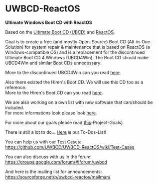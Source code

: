 # UWBCD-ReactOS
**Ultimate Windows Boot CD with ReactOS**

Based on the [Ultimate Boot CD (UBCD)](https://github.com/UWBCD/UWBCD-ReactOS/wiki/UBCD) and [ReactOS](https://www.reactos.org/).

Goal is to create a free (and mostly Open-Source) Boot CD (All-in-One-Solution) for system repair & maintenance that is based on ReactOS (a Windows-compatible OS) and is a replacement for the discontinued Ultimate Boot CD 4 Windows (UBCD4Win). The Boot CD should make UBCD4Win and similar Boot CDs unnecessary.  

More to the discontinued UBCD4Win can you read [here](https://github.com/UWBCD/UWBCD-ReactOS/wiki/Software-List-3:-UBCD4Win).  

Also there existed the Hiren's Boot CD. We will use this CD too as a reference.  
More to the Hiren's Boot CD can you read [here](https://github.com/UWBCD/UWBCD-ReactOS/wiki/Software-List-4:-Hiren's).  

We are also working on a own list with new software that can/should be included.  
For more informations look please look [here](https://github.com/UWBCD/UWBCD-ReactOS/wiki/Software-List-1:-Our-own).  

For more about our goals please read [this](https://github.com/UWBCD/UWBCD-ReactOS/wiki/1.)-Project-Goals).  

There is still a lot to do... [Here](https://github.com/UWBCD/UWBCD-ReactOS/wiki/To-Dos) is our To-Dos-List!  

You can help us with our Test Cases:  
https://github.com/UWBCD/UWBCD-ReactOS/wiki/Test-Cases  

You can also discuss with us in the forum:  
https://groups.google.com/forum/#!forum/uwbcd  

And here is the mailing list for announcements:  
https://sourceforge.net/p/uwbcd-reactos/mailman/  
